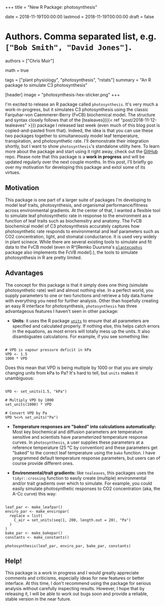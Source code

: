 +++
title = "New R Package: photosynthesis"

date = 2018-11-19T00:00:00
lastmod = 2018-11-19T00:00:00
draft = false

# Authors. Comma separated list, e.g. `["Bob Smith", "David Jones"]`.
authors = ["Chris Muir"]

math = true

tags = ["plant physiology", "photosynthesis", "rstats"]
summary = "An R package to simulate C3 photosynthesis"

[header]
  image = "photosynthesis-hex-sticker.png"
+++

I'm excited to release an R package called `photosynthesis`. It's very much a work-in-progress, but it simulates C3 photosynthesis using the classic Farquhar-von Caemmerer-Berry (FvCB) biochemical model. The structure and syntax closely follows that of the [tealeaves]({{< ref "post/2018-11-12-tealeaves" >}}) package I released last week (even much of this blog post is copied-and-pasted from that). Indeed, the idea is that you can use these two packages together to simultaneously model leaf temperature, transpiration, and photosynthetic rate. I'll demonstrate their integration shortly, but I want to show `photosynthesis`'s standalone utility here. To learn more about the package and start using it right away, check out the [GitHub](https://github.com/cdmuir/photosynthesis) repo. Please note that this package is a **work in progress** and will be updated regularly over the next couple months. In this post, I'll briefly go over my motivation for developing this package and extol some of its virtues.

## Motivation

This package is one part of a larger suite of packages I'm developing to model leaf traits, photosynthesis, and organismal performance/fitness across environmental gradients. At the center of that, I wanted a flexible tool to simulate leaf photosynthetic rate in response to the environment as a function of leaf traits such as biochemsitry and anatomy. The FvCB biochemical model of C3 photosynthesis accurately captures how photosynthetic rate responds to environmental and leaf parameters such as CO2 concentration, light, and stomatal conductance. It is used very widely in plant scinece. While there are several existing tools to simulate and fit data to the FvCB model (even in R^[Remko Duursma's [`plantecophys`](https://cran.r-project.org/web/packages/plantecophys/index.html) package also implements the FcVB model].), the tools to simulate photosynthesis in R are pretty limited.

## Advantages

The concept for this package is that it simply does one thing (simulate photosynthetic rate) well and almost nothing else. In a perfect world, you supply parameters to one or two functions and retrieve a tidy data.frame with everything you need for further analysis. Other than hopefully creating an easy R interface for photosynthesis, `photosynthesis` has three advantageous features I haven't seen in other package:

- **Units**: it uses the R package [`units`](https://cran.r-project.org/web/packages/units/index.html) to ensure that all parameters are specified and calculated properly. If nothing else, this helps catch errors in the equations, as most errors will totally mess up the units. It also disambiguates calculations. For example, if you see something like:

```{r bad, echo = TRUE, eval = FALSE}

# VPD is vapour pressure deficit in kPa
VPD <- 1.5
1000 * VPD

```

Does this mean that VPD is being multiple by 1000 or that you are simply changing units from kPa to Pa? It's hard to tell, but `units` makes it unambiguous:

```{r good, echo = TRUE, eval = FALSE}

VPD <- set_units(1.5, "kPa")

# Multiply VPD by 1000
set_units(1000) * VPD

# Convert VPD by Pa
VPD %<>% set_units("Pa")

```

- **Temperature responses are "baked" into calculations automatically:** Most key biochemical and diffusion parameters are temperature sensitive and scientists have parameterized temperature response curves. In `photosynthesis`, a user supplies these parameters at a reference temperature (25 °C by convention) and these parameters get "baked" to the correct leaf temperature using the `bake` function. I have programmed default temperature response parameters, but users can of course provide different ones.

- **Environmental/trait gradients:** like `tealeaves`, this packages uses the `tidyr::crossing` function to easily create (multiple) environmental and/or trait gradients over which to simulate. For example, you could easily simulate photosynthetic responses to CO2 concentration (aka, the A-Cc curve) this way:

```{r ACc, echo = TRUE, eval = FALSE}

leaf_par <- make_leafpar()
enviro_par <- make_enviropar(
  replace = list(
    C_air = set_units(seq(1, 200, length.out = 20), "Pa")
  )
)
bake_par <- make_bakepar()
constants <- make_constants()

photosynthesis(leaf_par, enviro_par, bake_par, constants)

```

## Help!

This package is a work in progress and I would greatly appreciate comments and criticisms, especially ideas for new features or better interface. At this time, I don't recommend using the package for serious analysis without carefully inspecting results. However, I hope that by releasing it, I will be able to work out bugs soon and provide a reliable, stable version in the near future.
